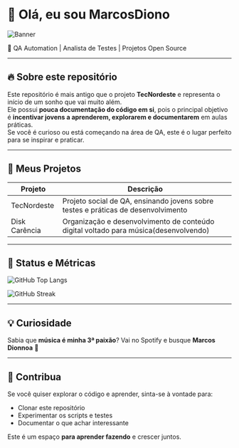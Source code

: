 # 👋 Olá, eu sou MarcosDiono

![Banner](https://media.giphy.com/media/l0MYt5jPR6QX5pnqM/giphy.gif)

🎯 QA Automation | Analista de Testes | Projetos Open Source

---

## 🔥 Sobre este repositório

Este repositório é mais antigo que o projeto **TecNordeste** e representa o início de um sonho que vai muito além.  
Ele possui **pouca documentação do código em si**, pois o principal objetivo é **incentivar jovens a aprenderem, explorarem e documentarem** em aulas práticas.  
Se você é curioso ou está começando na área de QA, este é o lugar perfeito para se inspirar e praticar.

---

## 🚀 Meus Projetos

| Projeto | Descrição |
|---------|-----------|
| TecNordeste | Projeto social de QA, ensinando jovens sobre testes e práticas de desenvolvimento |
| Disk Carência | Organização e desenvolvimento de conteúdo digital voltado para música(desenvolvendo)|

---

## 🎨 Status e Métricas
![GitHub Top Langs](https://github-readme-stats.vercel.app/api/top-langs/?username=MarcosDiono&layout=compact&theme=radical)


![GitHub Streak](https://github-readme-streak-stats.herokuapp.com/?user=MarcosDiono&theme=radical)

---

## 💡 Curiosidade

Sabia que **música é minha 3ª paixão**? Vai no Spotify e busque **Marcos Dionnoa** 🎵

---

## 📌 Contribua

Se você quiser explorar o código e aprender, sinta-se à vontade para:  
- Clonar este repositório  
- Experimentar os scripts e testes  
- Documentar o que achar interessante  

Este é um espaço **para aprender fazendo** e crescer juntos.
